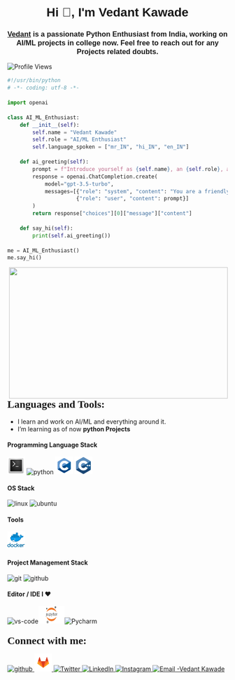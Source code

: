 <!-- Header Section -->
<h1 align="center"><font face="Arial">Hi 👋, I'm Vedant Kawade</font></h1>
<h3 align="center"><font face="Arial"><a href="https://www.linkedin.com/in/vedant-kawade-09501b278/" target="_blank" rel="noreferrer">Vedant</a> is a passionate Python Enthusiast from India, working on AI/ML projects in college now. Feel free to reach out for any Projects related doubts.</font></h3>

![Profile Views](https://komarev.com/ghpvc/?username=VedantKawade3&color=blue)

```python
#!/usr/bin/python
# -*- coding: utf-8 -*-

import openai

class AI_ML_Enthusiast:
    def __init__(self):
        self.name = "Vedant Kawade"
        self.role = "AI/ML Enthusiast"
        self.language_spoken = ["mr_IN", "hi_IN", "en_IN"]

    def ai_greeting(self):
        prompt = f"Introduce yourself as {self.name}, an {self.role}, and welcome visitors."
        response = openai.ChatCompletion.create(
            model="gpt-3.5-turbo",
            messages=[{"role": "system", "content": "You are a friendly AI assistant."},
                      {"role": "user", "content": prompt}]
        )
        return response["choices"][0]["message"]["content"]

    def say_hi(self):
        print(self.ai_greeting())

me = AI_ML_Enthusiast()
me.say_hi()
```

<!-- GIF -->
<img align="right" height="300" width="500" src="https://github.com/Anmol-Baranwal/Cool-GIFs-For-GitHub/assets/74038190/8aa99f6c-267d-4977-9cd3-1a4c11675863" />

<!-- Languages and Tools Section -->
<h3 align="left"><font size="+2" face="Verdana">Languages and Tools:</font></h3>


- I learn and work on AI/ML and everything around it.
- I’m learning as of now **python Projects**


#### Programming Language Stack
<p align="left"><img src="icons/bash.png" alt="bash" title="bash" title="bash" width="40" height="40"/>  <img src="https://user-images.githubusercontent.com/74038190/212257472-08e52665-c503-4bd9-aa20-f5a4dae769b5.gif" alt="python" title="python" width="40" height="40"/> <img src="https://raw.githubusercontent.com/github/explore/f3e22f0dca2be955676bc70d6214b95b13354ee8/topics/c/c.png" alt="c" title="c" width="40" height="40"/>  <img src="https://raw.githubusercontent.com/github/explore/f3e22f0dca2be955676bc70d6214b95b13354ee8/topics/cpp/cpp.png" alt="c++" title="c++" width="40" height="40"/> <!-- <img src="https://www.techzine.eu/wp-content/uploads/2022/07/Rust_programming_language_black_logo.svg_.jpg" alt="rust" title="rust" width="80" height="40"/>--> <!-- <img src="https://raw.githubusercontent.com/github/explore/80688e429a7d4ef2fca1e82350fe8e3517d3494d/topics/java/java.png" alt="java" title="java8" width="40" height="40"/> --></p>

#### OS Stack
<p align="left"><img src="https://brandlogos.net/wp-content/uploads/2020/03/Linux-logo.png" alt="linux" title="linux" width="40" height="40"/>  <img src="https://www.vectorlogo.zone/logos/ubuntu/ubuntu-icon.svg" alt="ubuntu" title="ubuntu" width="40" height="40"/>  

#### Tools 
<p align="left">
<img src="https://raw.githubusercontent.com/github/explore/80688e429a7d4ef2fca1e82350fe8e3517d3494d/topics/docker/docker.png" alt="docker" title="docker" width="40" height="40"/></p>

#### Project Management Stack
<p align="left"><img src="https://user-images.githubusercontent.com/74038190/212281775-b468df30-4edc-4bf8-a4ee-f52e1aaddc86.gif" alt="git" title="git" width="40" height="40"/>  <img src="https://www.vectorlogo.zone/logos/github/github-icon.svg" alt="github" title="github" width="40" height="40"/></p>

#### Editor / IDE I ♥
<p align="left"> <!-- <img src="https://cdn.worldvectorlogo.com/logos/intellij-idea-1.svg" alt="intellij" title="intellij" width="50" height="40"/> <img src="icons/android-studio.png" alt="android-studio" title="android-studio" width="40" height="40"/>--> <img src="https://user-images.githubusercontent.com/74038190/212257465-7ce8d493-cac5-494e-982a-5a9deb852c4b.gif" alt="vs-code" title="vs-code" width="40" height="40"/><img src="icons/jupyter-notebook.png" alt="jupyter-notebook" title="jupyter-notebook" width="60" height="40"/><img src="https://github.com/Anmol-Baranwal/Cool-GIFs-For-GitHub/assets/74038190/de038172-e903-4951-926c-755878deb0b4" alt="Pycharm" title="Pycharm" width="40" height="40"/><!--<img src="icons/Arduino-IDE.png" alt="Arduino-IDE" title="Arduino-IDE" width="60" height="40"/> --></p>

<!-- Contact Section -->
<h3 align="left"><font size="+2" face="Verdana">Connect with me:</font></h3>
<p align="left">
</p>
<a href="https://github.com/VedantKawade3" target="_blank">
<img src="https://user-images.githubusercontent.com/74038190/212257468-1e9a91f1-b626-4baa-b15d-5c385dfa7ed2.gif" alt="github" title="github" width="40" height="40"/>
</a>
<a href="https://gitlab.com/VedantKawade3" target="_blank">
<img src="icons/gitlab.gif" alt="GitLab" title="GitLab" width="40" height="40"/>
</a>
<a href="https://x.com/Vedant_Kawade07" target="_blank">
<img src="https://github.com/Anmol-Baranwal/Cool-GIFs-For-GitHub/assets/74038190/cc4fe88c-7f7a-41d8-b449-34b7a178c1c6" alt="Twitter" title="Twitter" width="40" height="40"/>
</a>
<a href="https://www.linkedin.com/in/vedant-kawade-09501b278/" target="_blank">
<img src="https://user-images.githubusercontent.com/74038190/235294012-0a55e343-37ad-4b0f-924f-c8431d9d2483.gif" alt="LinkedIn" title="LinkedIn" width="40" height="40"/>
</a>
<a href="https://www.instagram.com/" target="_blank">
<img src="https://user-images.githubusercontent.com/74038190/235294013-a33e5c43-a01c-43f6-b44d-a406d8b4ab75.gif" alt="Instagram" title="Instagram" width="40" height="40"/>
</a>
<a href="mailto:vedantkawade.official@gmail.com" target="_blank">
<img src="https://user-images.githubusercontent.com/74038190/216122065-2f028bae-25d6-4a3c-bc9f-175394ed5011.png" alt="Email -Vedant Kawade" title="Email -Vedant Kawade" width="40" height="40"/>
</a>

